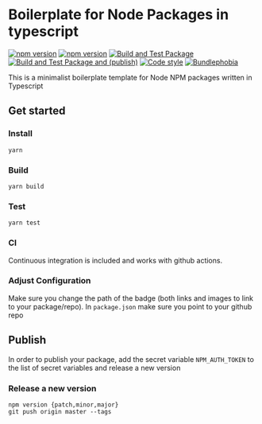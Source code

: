 # Boilerplate for Node Packages in typescript

[![npm version](https://badge.fury.io/js/mypackage.svg)](https://www.npmjs.com/package/mypackage)
[![npm version](https://img.shields.io/npm/v/mypackage.svg)](https://www.npmjs.com/package/mypackage)
[![Build and Test Package](https://github.com/Nexysweb/boilerplate-node-package/actions/workflows/yarn.yml/badge.svg)](https://github.com/Nexysweb/boilerplate-node-package/actions/workflows/yarn.yml)
[![Build and Test Package and (publish)](https://github.com/Nexysweb/boilerplate-node-package/actions/workflows/publish.yml/badge.svg)](https://github.com/Nexysweb/boilerplate-node-package/actions/workflows/publish.yml)
[![Code style](https://img.shields.io/badge/code_style-prettier-ff69b4.svg)](https://prettier.io/)
[![Bundlephobia](https://badgen.net/bundlephobia/min/mypackage)](https://bundlephobia.com/result?p=mypackage)

This is a minimalist boilerplate template for Node NPM packages written in Typescript

## Get started

### Install

`yarn`

### Build

`yarn build`

### Test

`yarn test`

### CI

Continuous integration is included and works with github actions.

### Adjust Configuration

Make sure you change the path of the badge (both links and images to link to your package/repo). In `package.json` make sure you point to your github repo

## Publish

In order to publish your package, add the secret variable `NPM_AUTH_TOKEN` to the list of secret variables and release a new version

### Release a new version

```
npm version {patch,minor,major}
git push origin master --tags
```
